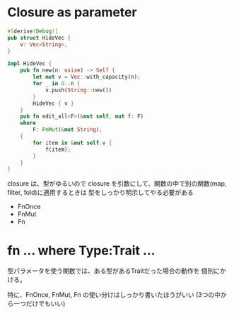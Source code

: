 # Closure as parameter

```rs
#[derive(Debug)]
pub struct HideVec {
    v: Vec<String>,
}

impl HideVec {
    pub fn new(n: usize) -> Self {
        let mut v = Vec::with_capacity(n);
        for _ in 0..n {
            v.push(String::new())
        }
        HideVec { v }
    }
    pub fn edit_all<F>(&mut self, mut f: F)
    where
        F: FnMut(&mut String),
    {
        for item in &mut self.v {
            f(item);
        }
    }
}
```

closure は、型がゆるいので
closure を引数にして、関数の中で別の関数(map, filter, fold)に適用するときは
型をしっかり明示してやる必要がある

- FnOnce
- FnMut
- Fn

# fn ... where Type:Trait ...

型パラメータを使う関数では、ある型があるTraitだった場合の動作を
個別にかける。

特に、FnOnce, FnMut, Fn の使い分けはしっかり書いたほうがいい
(3つの中から一つだけでもいい)